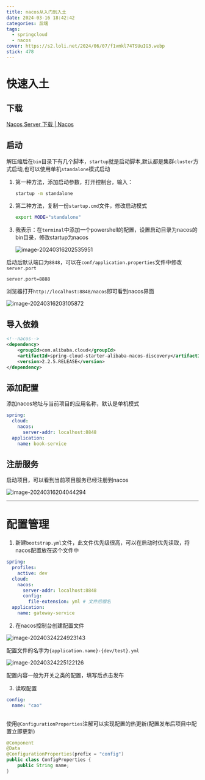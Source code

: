 ```yaml
---
title: nacos从入门到入土
date: 2024-03-16 18:42:42
categories: 后端
tags: 
  - springcloud
  - nacos
cover: https://s2.loli.net/2024/06/07/f1vmkl74TSUuIG3.webp
stick: 478
---
```


# 快速入土

## 下载

[Nacos Server 下载 | Nacos](https://nacos.io/download/nacos-server/#稳定版本)

## 启动

解压缩后在`bin`目录下有几个脚本，`startup`就是启动脚本,默认都是集群`cluster`方式启动,也可以使用单机`standalone`模式启动

1. 第一种方法，添加启动参数，打开控制台，输入：

   ```sh
   startup -m standalone
   ```

2. 第二种方法，复制一份`startup.cmd`文件，修改启动模式

   ```sh
   export MODE="standalone"
   ```

3. 我表示：在`terminal`中添加一个powershell的配置，设置启动目录为nacos的bin目录，修改startup为nacos

   ![image-20240316202535951](https://img2.imgtp.com/2024/04/04/rIiefetU.png)

启动后默认端口为`8848`，可以在`conf/application.properties`文件中修改`server.port`

```properties
server.port=8888
```

浏览器打开`http://localhost:8848/nacos`即可看到nacos界面

![image-20240316203105872](https://s2.loli.net/2024/03/16/Q3jGhpuLe7iU4Kg.png)

## 导入依赖

```xml
<!--nacos-->
<dependency>
    <groupId>com.alibaba.cloud</groupId>
    <artifactId>spring-cloud-starter-alibaba-nacos-discovery</artifactId>
    <version>2.2.5.RELEASE</version>
</dependency>
```

## 添加配置

添加nacos地址与当前项目的应用名称，默认是单机模式

```yml
spring:  
  cloud:
    nacos:
      server-addr: localhost:8848
  application:
    name: book-service
```

## 注册服务

启动项目，可以看到当前项目服务已经注册到nacos

![image-20240316204044294](https://s2.loli.net/2024/03/16/uUS8oGh4OliKAVF.png)

------

# 配置管理

1. 新建`bootstrap.yml`文件，此文件优先级很高，可以在启动时优先读取，将nacos配置放在这个文件中

```yml
spring:
  profiles:
    active: dev
  cloud:
    nacos:
      server-addr: localhost:8848
      config:
        file-extension: yml # 文件后缀名
  application:
    name: gateway-service
```

2. 在nacos控制台创建配置文件

![image-20240324224923143](https://img2.imgtp.com/2024/04/04/GU95oOv7.png)

配置文件的名字为`{application.name}-{dev/test}.yml`

![image-20240324225122126](https://img2.imgtp.com/2024/04/04/stfNxt9H.png)

配置内容一般为开关之类的配置，填写后点击发布

3. 读取配置

```yml
config:
  name: "cao"
  
```

使用`@ConfigurationProperties`注解可以实现配置的热更新(配置发布后项目中配置立即更新)

```java
@Component
@Data
@ConfigurationProperties(prefix = "config")
public class ConfigProperties {
    public String name;
}
```